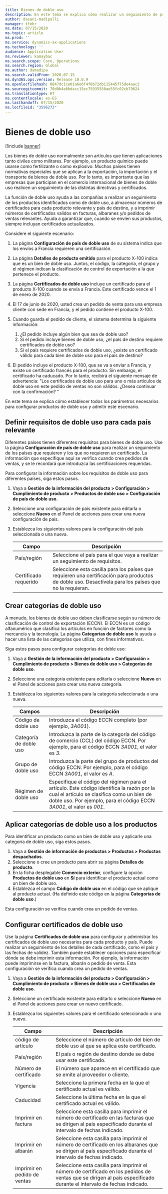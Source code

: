 ```yaml
---
title: Bienes de doble uso
description: En este tema se explica cómo realizar un seguimiento de productos identificados como de bienes de doble uso, almacenar números de certificados para cada producto relevante y país de destino, e imprimir números de certificados validos en facturas relevantes, albaranes y/o pedidos de ventas.
author: dasani-madipalli
manager: tfehr
ms.date: 07/15/2020
ms.topic: article
ms.prod: ''
ms.service: dynamics-ax-applications
ms.technology: ''
audience: Application User
ms.reviewer: kamaybac
ms.search.scope: Core, Operations
ms.search.region: Global
ms.author: damadipa
ms.search.validFrom: 2020-07-15
ms.dyn365.ops.version: Release 10.0.9
ms.openlocfilehash: 0847dc1ce01a6e6f4f8b72db115445f75de4aac2
ms.sourcegitcommit: 70d0b4e6bdacc15ec75935550ae55fc02cb79624
ms.translationtype: HT
ms.contentlocale: es-ES
ms.lasthandoff: 07/15/2020
ms.locfileid: "3596273"
---
```

# <a name="dual-use-goods"></a>Bienes de doble uso

[!include [banner](../includes/banner.md)]

Los bienes de doble uso normalmente son artículos que tienen aplicaciones tanto civiles como militares. Por ejemplo, un producto químico puede usarse como fertilizante o como explosivo. Muchos países tienen normativas especiales que se aplican a la exportación, la importación y el transporte de bienes de doble uso. Por lo tanto, es importante que las empresas que participan en el comercio internacional de bienes de doble uso realicen un seguimiento de las distintas directivas y certificados.

La función de doble uso ayuda a las compañías a realizar un seguimiento de los productos identificados como de doble uso, a almacenar números de certificados para cada producto relevante y país de destino, y a imprimir números de certificados validos en facturas, albaranes y/o pedidos de ventas relevantes. Ayuda a garantizar que, cuando se envíen sus productos, siempre incluyan certificados actualizados.

Considere el siguiente escenario:

1. La página **Configuración de país de doble uso** de su sistema indica que los envíos a Francia requieren una certificación.
2. La página **Detalles de producto emitido** para el producto X-100 indica que es un bien de doble uso. Juntos, el código, la categoría, el grupo y el régimen indican la clasificación de control de exportación a la que pertenece el producto.
3. La página **Certificados de doble uso** incluye un certificado para el producto X-100 cuando se envía a Francia. Este certificado vence el 1 de enero de 2020.
4. El 17 de junio de 2020, usted crea un pedido de venta para una empresa cliente con sede en Francia, y el pedido contiene el producto X-100.
5. Cuando guarda el pedido de cliente, el sistema determina la siguiente información:

    1. ¿El pedido incluye algún bien que sea de doble uso?
    2. Si el pedido incluye bienes de doble uso, ¿el país de destino requiere certificados de doble uso?
    3. Si el país requiere certificados de doble uso, ¿existe un certificado válido para cada bien de doble uso para el país de destino?

6. El pedido incluye el producto X-100, que se va a enviar a Francia, y existe un certificado francés para el producto. Sin embargo, el certificado ha caducado. Por lo tanto, recibirá el siguiente mensaje de advertencia: "Los certificados de doble uso para uno o más artículos de doble uso en este pedido de ventas no son válidos. ¿Desea continuar con la confirmación? "

En este tema se explica cómo establecer todos los parámetros necesarios para configurar productos de doble uso y admitir este escenario.

## <a name="define-dual-use-requirements-for-each-relevant-country"></a>Definir requisitos de doble uso para cada país relevante

Diferentes países tienen diferentes requisitos para bienes de doble uso. Use la página **Configuración de país de doble uso** para realizar un seguimiento de los países que requieren y los que no requieren un certificado. La información que especifique aquí se verifica cuando crea pedidos de ventas, y se le recordará que introduzca las certificaciones requeridas.

Para configurar la información sobre los requisitos de doble uso para diferentes países, siga estos pasos.

1. Vaya a **Gestión de la información del producto \> Configuración \> Cumplimiento de producto \> Productos de doble uso \> Configuración de país de doble uso**.
2. Seleccione una configuración de país existente para editarla o seleccione **Nuevo** en el Panel de acciones para crear una nueva configuración de país.
3. Establezca los siguientes valores para la configuración del país seleccionada o una nueva.

    | Campo | Descripción |
    |---|---|
    | País/región | Seleccione el país para el que vaya a realizar un seguimiento de requisitos. |
    | Certificado requerido | Seleccione esta casilla para los países que requieren una certificación para productos de doble uso. Desactívela para los países que no la requieran. |

## <a name="create-dual-use-categories"></a>Crear categorías de doble uso

A menudo, los bienes de doble uso deben clasificarse según su número de clasificación de control de exportación (ECCN). El ECCN es un código alfanumérico que clasifica los artículos en función de factores como la mercancía y la tecnología. La página **Categorías de doble uso** le ayuda a hacer una lista de las categorías que utiliza, con fines informativos.

Siga estos pasos para configurar categorías de doble uso:

1. Vaya a **Gestión de la información del producto \> Configuración \> Cumplimiento de producto \> Bienes de doble uso \> Categorías de doble uso**.
2. Seleccione una categoría existente para editarla o seleccione **Nuevo** en el Panel de acciones para crear una nueva categoría.
3. Establezca los siguientes valores para la categoría seleccionada o una nueva.

    | Campos | Descripción |
    |---|---|
    | Código de doble uso | Introduzca el código ECCN completo (por ejemplo, *3A001*).|
    | Categoría de doble uso | Introduzca la parte de la categoría del código de comercio (CCL) del código ECCN. Por ejemplo, para el código ECCN *3A001*, el valor es *3*. |
    | Grupo de doble uso | Introduzca la parte del grupo de productos del código ECCN. Por ejemplo, para el código ECCN *3A001*, el valor es *A*. |
    | Régimen de doble uso | Especifique el código del régimen para el artículo. Este código identifica la razón por la cual el artículo se clasifica como un bien de doble uso. Por ejemplo, para el código ECCN *3A001*, el valor es *001*. |

## <a name="apply-dual-use-categories-to-products"></a>Aplicar categorías de doble uso a los productos

Para identificar un producto como un bien de doble uso y aplicarle una categoría de doble uso, siga estos pasos.

1. Vaya a **Gestión de información de productos \> Productos \> Productos despachados**.
1. Seleccione o cree un producto para abrir su página **Detalles de producto**.
1. En la ficha desplegable **Comercio exterior**, configure la opción **Productos de doble uso** en **Sí** para identificar el producto actual como un bien de doble uso.
1. Establezca el campo **Código de doble uso** en el código que se aplique al producto actual. (Ha definido este código en la página **Categorías de doble uso**.)

Esta configuración se verifica cuando crea un pedido de ventas.

## <a name="set-up-dual-use-certificates"></a>Configurar certificados de doble uso

Use la página **Certificados de doble uso** para configurar y administrar los certificados de doble uso necesarios para cada producto y país. Puede realizar un seguimiento de los detalles de cada certificado, como el país y las fechas de validez. También puede establecer opciones para especificar dónde se debe imprimir esta información. Por ejemplo, la información puede imprimirse en la factura, albarán o pedido de venta. Esta configuración se verifica cuando crea un pedido de ventas.

1. Vaya a **Gestión de la información del producto \> Configuración \> Cumplimiento de producto \> Bienes de doble uso \> Certificados de doble uso**.
2. Seleccione un certificado existente para editarlo o seleccione **Nuevo** en el Panel de acciones para crear un nuevo certificado.
3. Establezca los siguientes valores para el certificado seleccionado o uno nuevo.

    | Campo | Descripción |
    |---|---|
    | código de artículo | Seleccione el número de artículo del bien de doble uso al que se aplica este certificado. |
    | País/región | El país o región de destino donde se debe usar este certificado. |
    | Número de certificado | El número que aparece en el certificado que se emite al proveedor o cliente. |
    | Vigencia | Seleccione la primera fecha en la que el certificado actual es válido.|
    | Caducidad | Seleccione la última fecha en la que el certificado actual es válido. |
    | Imprimir en factura | Seleccione esta casilla para imprimir el número de certificado en las facturas que se dirigen al país especificado durante el intervalo de fechas indicado. |
    | Imprimir en albarán | Seleccione esta casilla para imprimir el número de certificado en los albaranes que se dirigen al país especificado durante el intervalo de fechas indicado. |
    | Imprimir en pedido de ventas | Seleccione esta casilla para imprimir el número de certificado en los pedidos de ventas que se dirigen al país especificado durante el intervalo de fechas indicado. |

